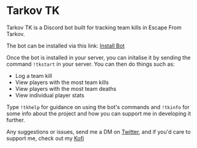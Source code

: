# Tarkov TK

Tarkov TK is a Discord bot built for tracking team kills in Escape From Tarkov.

The bot can be installed via this link: <a href="https://discordapp.com/oauth2/authorize?client_id=686242341442289737&scope=bot">Install Bot</a>

Once the bot is installed in your server, you can initalise it by sending the command `!tkstart` in your server. You can then do things such as:

<ul>
<li>Log a team kill</li>
<li>View players with the most team kills</li>
<li>View players with the most team deaths</li>
<li>View individual player stats</li>
</ul>

Type `!tkhelp` for guidance on using the bot's commands and `!tkinfo` for some info about the project and how you can support me in developing it further.

Any suggestions or issues, send me a DM on <a href="https://twitter.com/KyleShepherdDev">Twitter</a>, and if you'd care to support me, check out my <a href="https://ko-fi.com/kyleshepherd">Kofi</a>